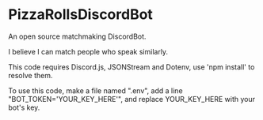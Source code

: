 # PizzaRollsDiscordBot
An open source matchmaking DiscordBot.

I believe I can match people who speak similarly.

This code requires Discord.js, JSONStream and Dotenv, use 'npm install' to resolve them.

To use this code, make a file named ".env", add a line "BOT_TOKEN='YOUR_KEY_HERE'", and replace YOUR_KEY_HERE with your bot's key.

